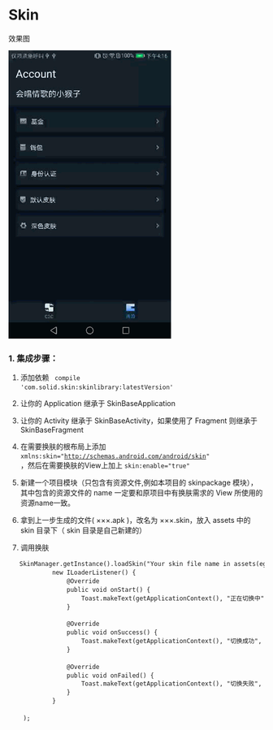 # Skin
效果图  

![](https://raw.githubusercontent.com/xkdaq/Skin/master/app/img/skin.gif)

### 1. 集成步骤：

1. 添加依赖 <code> compile 'com.solid.skin:skinlibrary:latestVersion' </code>

2. 让你的 Application 继承于 SkinBaseApplication

3. 让你的 Activity 继承于 SkinBaseActivity，如果使用了 Fragment 则继承于 SkinBaseFragment

4. 在需要换肤的根布局上添加 <code>xmlns:skin="http://schemas.android.com/android/skin" </code>，然后在需要换肤的View上加上 <code>skin:enable="true" </code>

5. 新建一个项目模块（只包含有资源文件,例如本项目的 skinpackage 模块），其中包含的资源文件的 name 一定要和原项目中有换肤需求的 View 所使用的资源name一致。

6. 拿到上一步生成的文件( ×××.apk )，改名为 ×××.skin，放入 assets 中的 skin 目录下（ skin 目录是自己新建的）

7. 调用换肤

```html
   SkinManager.getInstance().loadSkin("Your skin file name in assets(eg:theme.skin)",
            new ILoaderListener() {
                @Override
                public void onStart() {
                    Toast.makeText(getApplicationContext(), "正在切换中", Toast.LENGTH_SHORT).show();
                }

                @Override
                public void onSuccess() {
                    Toast.makeText(getApplicationContext(), "切换成功", Toast.LENGTH_SHORT).show();
                }

                @Override
                public void onFailed() {
                    Toast.makeText(getApplicationContext(), "切换失败", Toast.LENGTH_SHORT).show();
                }
            }

    );
```
